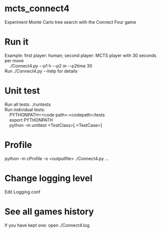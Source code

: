 # mcts_connect4
Experiment Monte Carlo tree search with the Connect Four game

# Run it
Example: first player: human; second player: MCTS player with 30 seconds per move <br/>
&nbsp;&nbsp;&nbsp;&nbsp;./Connect4.py --p1 h --p2 m --p2time 30 <br/>
Run ./Connect4.py --help for details <br/>

# Unit test
Run all tests: ./runtests <br/>
Run individual tests: <br/>
&nbsp;&nbsp;&nbsp;&nbsp;PYTHONPATH=\<code path>:\<codepath>/tests <br/>
&nbsp;&nbsp;&nbsp;&nbsp;export PYTHONPATH <br/>
&nbsp;&nbsp;&nbsp;&nbsp;python -m unittest \<TestClass>[.\<TestCase>] <br/>

# Profile
python -m cProfile -o \<outputfile> ./Connect4.py ...

# Change logging level
Edit Logging.conf

# See all games history
If you have kept one: open ./Connect4.log
